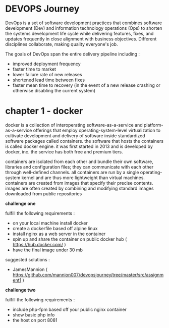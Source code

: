 
# DEVOPS Journey

DevOps is a set of software development practices that combines software development (Dev) and information technology operations (Ops) to shorten the systems development life cycle while delivering features, fixes, and updates frequently in close alignment with business objectives. Different disciplines collaborate, making quality everyone's job.

The goals of DevOps span the entire delivery pipeline including :

- improved deployment frequency
- faster time to market
- lower failure rate of new releases
- shortened lead time between fixes
- faster mean time to recovery (in the event of a new release crashing or otherwise disabling the current system)

# chapter 1 - docker

docker is a collection of interoperating software-as-a-service and platform-as-a-service offerings that employ operating-system-level virtualization to cultivate development and delivery of software inside standardized software packages called containers. the software that hosts the containers is called docker engine. it was first started in 2013 and is developed by docker, inc. the service has both free and premium tiers.

containers are isolated from each other and bundle their own software, libraries and configuration files; they can communicate with each other through well-defined channels. all containers are run by a single operating-system kernel and are thus more lightweight than virtual machines. containers are created from images that specify their precise contents. images are often created by combining and modifying standard images downloaded from public repositories

**challenge one**

fulfill the following requirements :

- on your local machine install docker
- create a dockerfile based off alpine linux
- install nginx as a web server in the container
- spin up and share the container on public docker hub ( https://hub.docker.com/ )
- have the final image under 30 mb

suggested solutions :

- JamesMannion ( https://github.com/mannion007/devopsjourney/tree/master/src/assignment1 )

**challenge two**

fulfill the following requirements :

- include php-fpm based off your public nginx container
- show basic php info
- the host on port 8081

